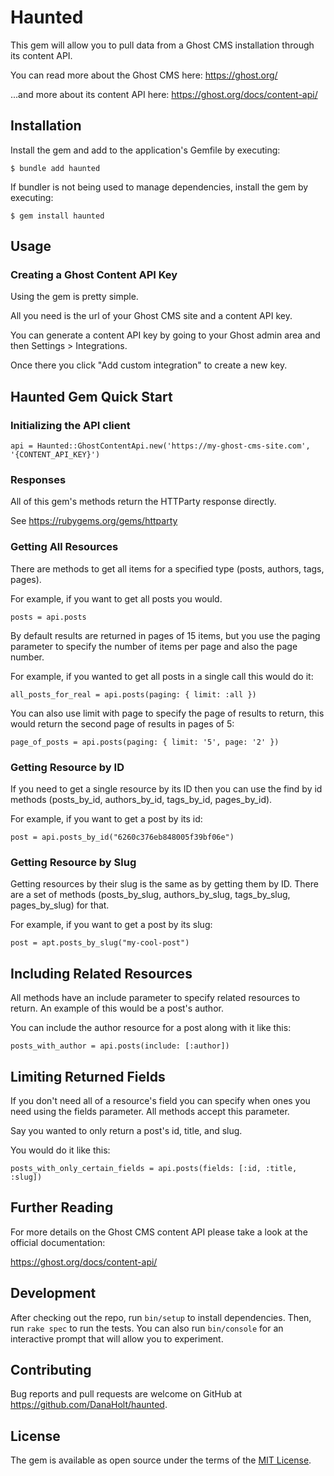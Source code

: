# Haunted

This gem will allow you to pull data from a Ghost CMS installation through its content API.

You can read more about the Ghost CMS here:
https://ghost.org/

...and more about its content API here:
https://ghost.org/docs/content-api/

## Installation

Install the gem and add to the application's Gemfile by executing:

    $ bundle add haunted

If bundler is not being used to manage dependencies, install the gem by executing:

    $ gem install haunted

## Usage

### Creating a Ghost Content API Key
Using the gem is pretty simple.

All you need is the url of your Ghost CMS site and a content API key.

You can generate a content API key by going to your Ghost admin area and then Settings > Integrations.

Once there you click "Add custom integration" to create a new key.

## Haunted Gem Quick Start

### Initializing the API client
    
    api = Haunted::GhostContentApi.new('https://my-ghost-cms-site.com', '{CONTENT_API_KEY}')

### Responses
All of this gem's methods return the HTTParty response directly.

See https://rubygems.org/gems/httparty

### Getting All Resources
There are methods to get all items for a specified type (posts, authors, tags, pages).

For example, if you want to get all posts you would.
    
    posts = api.posts

By default results are returned in pages of 15 items, but you use the paging parameter to specify the number of items
per page and also the page number.

For example, if you wanted to get all posts in a single call this would do it:
    
    all_posts_for_real = api.posts(paging: { limit: :all })

You can also use limit with page to specify the page of results to return, this would return the second page of 
results in pages of 5:
    
    page_of_posts = api.posts(paging: { limit: '5', page: '2' })

### Getting Resource by ID
If you need to get a single resource by its ID then you can use the find by id methods (posts_by_id, authors_by_id, 
tags_by_id, pages_by_id).

For example, if you want to get a post by its id:

    post = api.posts_by_id("6260c376eb848005f39bf06e")

### Getting Resource by Slug
Getting resources by their slug is the same as by getting them by ID. There are a set of methods (posts_by_slug, 
authors_by_slug, tags_by_slug, pages_by_slug) for that.

For example, if you want to get a post by its slug:

    post = apt.posts_by_slug("my-cool-post")

## Including Related Resources
All methods have an include parameter to specify related resources to return. An example of this would be a post's
author. 

You can include the author resource for a post along with it like this:

    posts_with_author = api.posts(include: [:author])

## Limiting Returned Fields
If you don't need all of a resource's field you can specify when ones you need using the fields parameter. All methods
accept this parameter.

Say you wanted to only return a post's id, title, and slug.

You would do it like this:

    posts_with_only_certain_fields = api.posts(fields: [:id, :title, :slug])

## Further Reading
For more details on the Ghost CMS content API please take a look at the official documentation:

https://ghost.org/docs/content-api/

## Development

After checking out the repo, run `bin/setup` to install dependencies. Then, run `rake spec` to run the tests. You can also run `bin/console` for an interactive prompt that will allow you to experiment.

## Contributing

Bug reports and pull requests are welcome on GitHub at https://github.com/DanaHolt/haunted.

## License

The gem is available as open source under the terms of the [MIT License](https://opensource.org/licenses/MIT).
